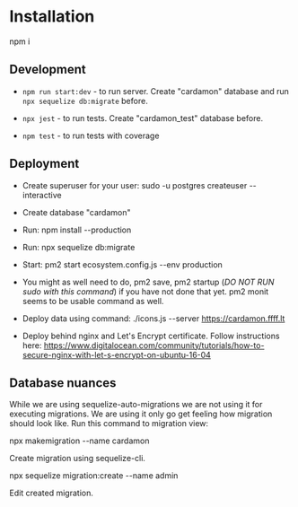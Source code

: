 Installation
============

npm i

Development
-----------

* `npm run start:dev` - to run server. Create "cardamon" database and run `npx sequelize db:migrate` before.

* `npx jest` - to run tests. Create "cardamon_test" database before.

* `npm test` - to run tests with coverage

Deployment
----------

* Create superuser for your user: sudo -u postgres createuser --interactive

* Create database "cardamon"

* Run: npm install --production

* Run: npx sequelize db:migrate

* Start: pm2 start ecosystem.config.js --env production

* You might as well need to do, pm2 save, pm2 startup (*DO NOT RUN sudo with this command*) if you have not done that
  yet.  pm2 monit seems to be usable command as well.

* Deploy data using command: ./icons.js --server https://cardamon.ffff.lt

* Deploy behind nginx and Let's Encrypt certificate. Follow instructions here:
    https://www.digitalocean.com/community/tutorials/how-to-secure-nginx-with-let-s-encrypt-on-ubuntu-16-04

Database nuances
----------------

While we are using sequelize-auto-migrations we are not using it for executing migrations. We are using it only go get
feeling how migration should look like. Run this command to migration view:

npx makemigration --name cardamon

Create migration using sequelize-cli.

npx sequelize migration:create --name admin

Edit created migration.
